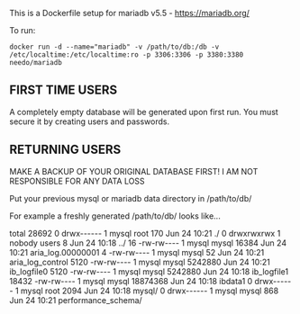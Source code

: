 This is a Dockerfile setup for mariadb v5.5 - https://mariadb.org/

To run:

```
docker run -d --name="mariadb" -v /path/to/db:/db -v /etc/localtime:/etc/localtime:ro -p 3306:3306 -p 3380:3380 needo/mariadb
```

FIRST TIME USERS
---

A completely empty database will be generated upon first run. You must secure it by creating users and passwords.

RETURNING USERS
---

MAKE A BACKUP OF YOUR ORIGINAL DATABASE FIRST! I AM NOT RESPONSIBLE FOR ANY DATA LOSS

Put your previous mysql or mariadb data directory in /path/to/db/

For example a freshly generated /path/to/db/ looks like...

total 28692
    0 drwx------ 1 mysql  root       170 Jun 24 10:21 ./
    0 drwxrwxrwx 1 nobody users        8 Jun 24 10:18 ../
   16 -rw-rw---- 1 mysql  mysql    16384 Jun 24 10:21 aria_log.00000001
    4 -rw-rw---- 1 mysql  mysql       52 Jun 24 10:21 aria_log_control
 5120 -rw-rw---- 1 mysql  mysql  5242880 Jun 24 10:21 ib_logfile0
 5120 -rw-rw---- 1 mysql  mysql  5242880 Jun 24 10:18 ib_logfile1
18432 -rw-rw---- 1 mysql  mysql 18874368 Jun 24 10:18 ibdata1
    0 drwx------ 1 mysql  root      2094 Jun 24 10:18 mysql/
    0 drwx------ 1 mysql  mysql      868 Jun 24 10:21 performance_schema/
